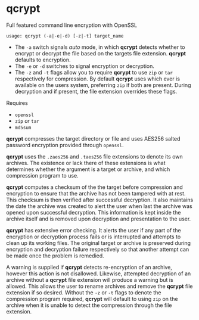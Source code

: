 # qcrypt
Full featured command line encryption with OpenSSL

`usage: qcrypt (-a|-e|-d) [-z|-t] target_name`
- The `-a` switch signals *auto* mode, in which **qcrypt** detects whether to encrypt or decrypt the file based on the targets file extension. **qcrypt** defaults to encryption.
- The `-e` or `-d` switches to signal encryption or decryption.
- The `-z` and `-t` flags allow you to require **qcrypt** to use `zip` or `tar` respectively for compression. By default **qcrypt** uses which ever is available on the users system, preferring `zip` if both are present. During decryption and if present, the file extension overrides these flags.

Requires
- `openssl`
- `zip` *or* `tar`
- `md5sum`

**qcrypt** compresses the target directory or file and uses AES256 salted password encryption provided through `openssl`.

**qcrypt** uses the `.zaes256` and `.taes256` file extensions to denote its own archives. The existence or lack there of these extensions is what determines whether the argument is a target or archive, and which compression program to use.

**qcrypt** computes a checksum of the the target before compression and encryption to ensure that the archive has not been tampered with at rest. This checksum is then verified after successful decryption. It also maintains the date the archive was created to alert the user when last the archive was opened upon successful decryption. This information is kept inside the archive itself and is removed upon decryption and presentation to the user. 

**qcrypt** has extensive error checking. It alerts the user if any part of the encryption or decryption process fails or is interrupted and attempts to clean up its working files. The original target or archive is preserved during encryption and decryption failure respectively so that another attempt can be made once the problem is remedied.

A warning is supplied if **qcrypt** detects re-encryption of an archive, however this action is not disallowed. Likewise, attempted decryption of an archive without a **qcrypt** file extension will produce a warning but is allowed. This allows the user to rename archives and remove the **qcrypt** file extension if so desired. Without the `-z` or `-t` flags to denote the compression program required, **qcrypt** will default to using `zip` on the archive when it is unable to detect the compression through the file extension.
